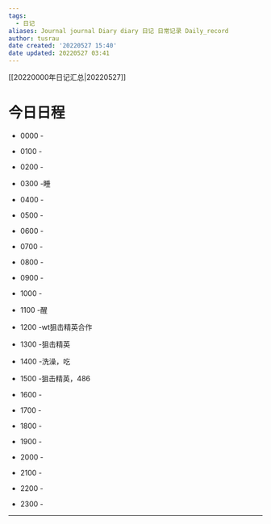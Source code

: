 ```yaml
---
tags:
  - 日记
aliases: Journal journal Diary diary 日记 日常记录 Daily_record
author: tusrau
date created: '20220527 15:40'
date updated: 20220527 03:41
---
```


[[20220000年日记汇总|20220527]]

# 今日日程

- 0000 -
- 0100 -
- 0200 -
- 0300 -睡
- 0400 -
- 0500 -
- 0600 -
- 0700 -
- 0800 -

- 0900 -
- 1000 -
- 1100 -醒
- 1200 -wt狙击精英合作
- 1300 -狙击精英
- 1400 -洗澡，吃
- 1500 -狙击精英，486
- 1600 -
- 1700 -
- 1800 -

- 1900 -
- 2000 -
- 2100 -
- 2200 -
- 2300 -

---
